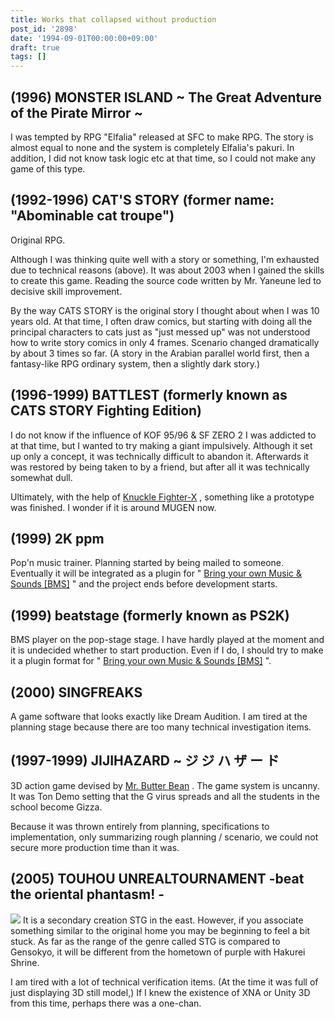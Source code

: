 ```yaml
---
title: Works that collapsed without production
post_id: '2898'
date: '1994-09-01T00:00:00+09:00'
draft: true
tags: []
---
```


## (1996) MONSTER ISLAND ~ The Great Adventure of the Pirate Mirror ~

I was tempted by RPG "Elfalia" released at SFC to make RPG. The story is almost equal to none and the system is completely Elfalia's pakuri. In addition, I did not know task logic etc at that time, so I could not make any game of this type.

## (1992-1996) CAT'S STORY (former name: "Abominable cat troupe")

Original RPG.

Although I was thinking quite well with a story or something, I'm exhausted due to technical reasons (above). It was about 2003 when I gained the skills to create this game. Reading the source code written by Mr. Yaneune led to decisive skill improvement.

By the way CATS STORY is the original story I thought about when I was 10 years old. At that time, I often draw comics, but starting with doing all the principal characters to cats just as "just messed up" was not understood how to write story comics in only 4 frames. Scenario changed dramatically by about 3 times so far. (A story in the Arabian parallel world first, then a fantasy-like RPG ordinary system, then a slightly dark story.)

## (1996-1999) BATTLEST (formerly known as CATS STORY Fighting Edition)

I do not know if the influence of KOF 95/96 & SF ZERO 2 I was addicted to at that time, but I wanted to try making a giant impulsively. Although it set up only a concept, it was technically difficult to abandon it. Afterwards it was restored by being taken to by a friend, but after all it was technically somewhat dull.

Ultimately, with the help of [Knuckle Fighter-X](http://www.vector.co.jp/soft/win95/game/se045045.html) , something like a prototype was finished. I wonder if it is around MUGEN now.

## (1999) 2K ppm

Pop'n music trainer. Planning started by being mailed to someone. Eventually it will be integrated as a plugin for " [Bring your own Music & Sounds \[BMS\]](/2993) " and the project ends before development starts.

## (1999) beatstage (formerly known as PS2K)

BMS player on the pop-stage stage. I have hardly played at the moment and it is undecided whether to start production. Even if I do, I should try to make it a plugin format for " [Bring your own Music & Sounds \[BMS\]](/2993) ".

## (2000) SINGFREAKS

A game software that looks exactly like Dream Audition. I am tired at the planning stage because there are too many technical investigation items.

## (1997-1999) JIJIHAZARD ~ ジ ジ ハ ザ ー ド

3D action game devised by [Mr. Butter Bean](http://mixi.jp/show_friend.pl?id=2308126) . The game system is uncanny. It was Ton Demo setting that the G virus spreads and all the students in the school become Gizza.

Because it was thrown entirely from planning, specifications to implementation, only summarizing rough planning / scenario, we could not secure more production time than it was.

## (2005) TOUHOU UNREALTOURNAMENT -beat the oriental phantasm! -

![](https://danmaq.com/wp-content/uploads/2013/11/Logo.png) It is a secondary creation STG in the east. However, if you associate something similar to the original home you may be beginning to feel a bit stuck. As far as the range of the genre called STG is compared to Gensokyo, it will be different from the hometown of purple with Hakurei Shrine.

I am tired with a lot of technical verification items. (At the time it was full of just displaying 3D still model,) If I knew the existence of XNA or Unity 3D from this time, perhaps there was a one-chan.
